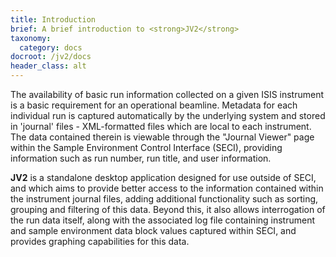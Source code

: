 ```yaml
---
title: Introduction
brief: A brief introduction to <strong>JV2</strong>
taxonomy:
  category: docs
docroot: /jv2/docs
header_class: alt
---
```


The availability of basic run information collected on a given ISIS instrument is  a basic requirement for an operational beamline. Metadata for each individual run is captured automatically by the underlying system and stored in 'journal' files - XML-formatted files which are local to each instrument. The data contained therein is viewable through the "Journal Viewer" page within the Sample Environment Control Interface (SECI), providing information such as run number, run title, and user information.

**JV2** is a standalone desktop application designed for use outside of SECI, and which aims to provide better access to the information contained within the instrument journal files, adding additional functionality such as sorting, grouping and filtering of this data. Beyond this, it also allows interrogation of the run data itself, along with the associated log file containing instrument and sample environment data block values captured within SECI, and provides graphing capabilities for this data.